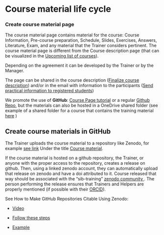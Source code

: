 # Course material life cycle 

 
 

### Create course material page  

 
 

The course material page contains material for the course: Course Information, Pre-course preparation, Schedule, Slides, Exercises, Answers, Literature, Exam, and any material that the Trainer considers pertinent. The course material page is different from the Course description page (that can be visualized in the [Upcoming list of courses](https://www.sib.swiss/training/upcoming-training-courses)).  

 
 

Depending on the agreement it can be developed by the Trainer or by the Manager.  

 
 

The page can be shared in the course description ([Finalize course description](https://sib-training.gitlab.io/sib-training-cookbook/procedure/course_description/)) and/or in the email with information to the participants ([Send practical information to registered students](https://sib-training.gitlab.io/sib-training-cookbook/procedure/participants/send_info/))  

 
 

We promote the use of **GitHub**: [Course Page tutorial](https://sib-swiss.github.io/gh-pages-training/) or a regular [Github Repo](https://github.com/sib-swiss/course_template), but the materials can also be hosted in a OneDrive shared folder (see example of a shared folder for a course that contains the training material [here](https://sibcloud-my.sharepoint.com/:f:/r/personal/patricia_palagi_sib_swiss/Documents/TrainingGroup-Shared/Courses/2024/20240422_SHINY/20240422_SHINY_Shared?csf=1&web=1&e=nNUlYj) )
 
 

 
 

 
 

## Create course materials in GitHub  

 
 

 
 

The Trainer uploads the course material to a repository like Zenodo, for example [see link](https://zenodo.org/communities/sib-training/?page=1&size=20) Under the title [Course material](https://sib-training.gitlab.io/sib-training-cookbook/procedure/course_material/).  

 
 

If the course material is hosted on a github repository, the Trainer, or anyone with the proper access to the repository, creates a release on github. Then, using a linked zenodo account, they can automatically upload that release on zenodo and have a doi attributed to it. Course released that way should be associated with the “sib-training” [zenodo community ](https://zenodo.org/communities/sib-training/). The person performing the release ensures that Trainers and Helpers are properly mentioned (if possible with their [ORCID](https://orcid.org/)).  

 
 

 
 

See How to Make GitHub Repositories Citable Using Zenodo:  

 
- [Video](https://www.youtube.com/watch?v=A9FGAU9S9Ow) 

- [Follow these steps](https://docs.github.com/en/repositories/archiving-a-github-repository/referencing-and-citing-content)

- [Example](https://www.lib.uiowa.edu/data/files/2022/10/Share_and_Preserve_Your_Code_20220728.pdf) 